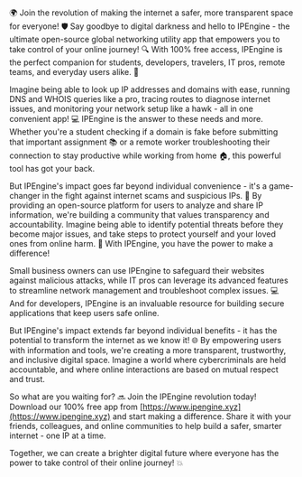 🌍 Join the revolution of making the internet a safer, more transparent space for everyone! 🛡️ Say goodbye to digital darkness and hello to IPEngine - the ultimate open-source global networking utility app that empowers you to take control of your online journey! 🔍 With 100% free access, IPEngine is the perfect companion for students, developers, travelers, IT pros, remote teams, and everyday users alike. 📡

Imagine being able to look up IP addresses and domains with ease, running DNS and WHOIS queries like a pro, tracing routes to diagnose internet issues, and monitoring your network setup like a hawk - all in one convenient app! 💻 IPEngine is the answer to these needs and more. Whether you're a student checking if a domain is fake before submitting that important assignment 📚 or a remote worker troubleshooting their connection to stay productive while working from home 🏠, this powerful tool has got your back.

But IPEngine's impact goes far beyond individual convenience - it's a game-changer in the fight against internet scams and suspicious IPs. 💪 By providing an open-source platform for users to analyze and share IP information, we're building a community that values transparency and accountability. Imagine being able to identify potential threats before they become major issues, and take steps to protect yourself and your loved ones from online harm. 🚀 With IPEngine, you have the power to make a difference!

Small business owners can use IPEngine to safeguard their websites against malicious attacks, while IT pros can leverage its advanced features to streamline network management and troubleshoot complex issues. 💻 And for developers, IPEngine is an invaluable resource for building secure applications that keep users safe online.

But IPEngine's impact extends far beyond individual benefits - it has the potential to transform the internet as we know it! 🌐 By empowering users with information and tools, we're creating a more transparent, trustworthy, and inclusive digital space. Imagine a world where cybercriminals are held accountable, and where online interactions are based on mutual respect and trust.

So what are you waiting for? 🔜 Join the IPEngine revolution today! Download our 100% free app from [https://www.ipengine.xyz](https://www.ipengine.xyz) and start making a difference. Share it with your friends, colleagues, and online communities to help build a safer, smarter internet - one IP at a time.

Together, we can create a brighter digital future where everyone has the power to take control of their online journey! 💥